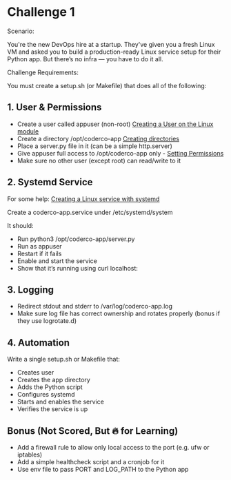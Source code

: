 # Challenge 1

Scenario:

You're the new DevOps hire at a startup. They've given you a fresh Linux VM and asked you to build a production-ready Linux service setup for their Python app. But there’s no infra — you have to do it all.

Challenge Requirements:

You must create a setup.sh (or Makefile) that does all of the following:

## 1. User & Permissions

- Create a user called appuser (non-root) [Creating a User on the Linux module](https://www.skool.com/coderco/classroom/ec5f8606?md=5bef9bc142884deea36ad361bddf8850)
- Create a directory /opt/coderco-app [Creating directories](https://www.skool.com/coderco/classroom/ec5f8606?md=ffeb37709c8d479c9e1da3759b54a27c)
- Place a server.py file in it (can be a simple http.server)
- Give appuser full access to /opt/coderco-app only - [Setting Permissions](https://www.skool.com/coderco/classroom/ec5f8606?md=df65ef6a3d48437cae6747019d77d8dd)
- Make sure no other user (except root) can read/write to it

## 2. Systemd Service

For some help: [Creating a Linux service with systemd](https://medium.com/@benmorel/creating-a-linux-service-with-systemd-611b5c8b91d6)

Create a coderco-app.service under /etc/systemd/system

It should:

- Run python3 /opt/coderco-app/server.py
- Run as appuser
- Restart if it fails
- Enable and start the service
- Show that it’s running using curl localhost:<port>

## 3. Logging

- Redirect stdout and stderr to /var/log/coderco-app.log
- Make sure log file has correct ownership and rotates properly (bonus if they use logrotate.d)

## 4. Automation

Write a single setup.sh or Makefile that:

- Creates user
- Creates the app directory
- Adds the Python script
- Configures systemd
- Starts and enables the service
- Verifies the service is up

## Bonus (Not Scored, But 🔥 for Learning)

- Add a firewall rule to allow only local access to the port (e.g. ufw or iptables)
- Add a simple healthcheck script and a cronjob for it
- Use env file to pass PORT and LOG_PATH to the Python app
